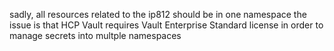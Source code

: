 sadly, all resources related to the ip812 should be in one namespace
the issue is that HCP Vault requires Vault Enterprise Standard license in order to manage secrets into multple namespaces
